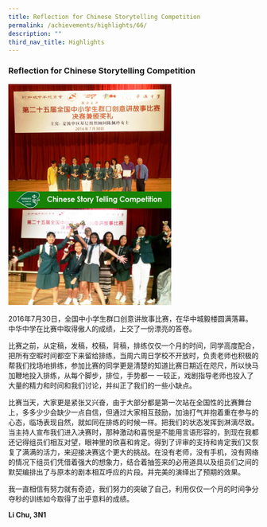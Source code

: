 ```yaml
---
title: Reflection for Chinese Storytelling Competition
permalink: /achievements/highlights/66/
description: ""
third_nav_title: Highlights
---
```

### **Reflection for Chinese Storytelling Competition**

<img src="/images/Chinese%20Story%20Telling%20Competition.jpg" style="width:65%">

2016年7月30日，全国中小学生群口创意讲故事比赛，在华中城毅楼圆满落幕。中华中学在比赛中取得傲人的成绩，上交了一份漂亮的答卷。  
  
比赛之前，从定稿，发稿，校稿，背稿，排练仅仅一个月的时间，同学高度配合，把所有空暇时间都空下来留给排练，当周六周日学校不开放时，负责老师也积极的帮我们找场地排练，参加比赛的同学更是清楚的知道比赛日期近在咫尺，所以快马加鞭地投入排练，从每个脚步，排位，手势都一 一较正，戏剧指导老师也投入了大量的精力和时间和我们讨论，并纠正了我们的一些小缺点。  
  
比赛当天，大家更是紧张又兴奋，由于大部分都是第一次站在全国性的比赛舞台上，多多少少会缺少一点自信，但通过大家相互鼓励，加油打气并抱着重在参与的心态，临场表现自然，就如同在排练的时候一样。把我们的状态发挥到淋漓尽致。当主持人宣布我们进入决赛时，那种激动和喜悦是不能用言语形容的，到现在我都还记得组员们相互对望，眼神里的欣喜和肯定。得到了评审的支持和肯定我们又恢复了满满的活力，来迎接决赛这个更大的挑战。在没有老师，没有手机，没有网络的情况下组员们凭借着强大的想象力，结合着抽签来的必用道具以及组员们之间的默契编排出了与原本的剧本相互呼应的片段。并完美的演绎出了预期的效果。  
  
我一直相信有努力就有奇迹，我们努力的突破了自己，利用仅仅一个月的时间争分夺秒的训练如今取得了出乎意料的成绩。

**Li Chu, 3N1**